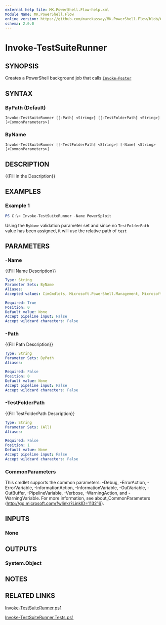 ```yaml
---
external help file: MK.PowerShell.Flow-help.xml
Module Name: MK.PowerShell.Flow
online version: https://github.com/marckassay/MK.PowerShell.Flow/blob/0.0.2/docs/Invoke-TestSuiteRunner.md
schema: 2.0.0
---
```


# Invoke-TestSuiteRunner

## SYNOPSIS
Creates a PowerShell background job that calls [`Invoke-Pester`](https://github.com/pester/Pester/wiki/Invoke-Pester)

## SYNTAX

### ByPath (Default)
```
Invoke-TestSuiteRunner [[-Path] <String>] [[-TestFolderPath] <String>] [<CommonParameters>]
```

### ByName
```
Invoke-TestSuiteRunner [[-TestFolderPath] <String>] [-Name] <String> [<CommonParameters>]
```

## DESCRIPTION
{{Fill in the Description}}

## EXAMPLES

### Example 1
```powershell
PS C:\> Invoke-TestSuiteRunner -Name PowerSploit
```

Using the `ByName` validation parameter set and since no `TestFolderPath` value has been assigned, it will use the relative path of `test`

## PARAMETERS

### -Name
{{Fill Name Description}}

```yaml
Type: String
Parameter Sets: ByName
Aliases:
Accepted values: CimCmdlets, Microsoft.PowerShell.Management, Microsoft.PowerShell.Utility, MK.PowerShell.Flow, Pester, Plaster, Plaster, platyPS, posh-git, PSReadLine

Required: True
Position: 0
Default value: None
Accept pipeline input: False
Accept wildcard characters: False
```

### -Path
{{Fill Path Description}}

```yaml
Type: String
Parameter Sets: ByPath
Aliases:

Required: False
Position: 0
Default value: None
Accept pipeline input: False
Accept wildcard characters: False
```

### -TestFolderPath
{{Fill TestFolderPath Description}}

```yaml
Type: String
Parameter Sets: (All)
Aliases:

Required: False
Position: 1
Default value: None
Accept pipeline input: False
Accept wildcard characters: False
```

### CommonParameters
This cmdlet supports the common parameters: -Debug, -ErrorAction, -ErrorVariable, -InformationAction, -InformationVariable, -OutVariable, -OutBuffer, -PipelineVariable, -Verbose, -WarningAction, and -WarningVariable. For more information, see about_CommonParameters (http://go.microsoft.com/fwlink/?LinkID=113216).

## INPUTS

### None

## OUTPUTS

### System.Object

## NOTES

## RELATED LINKS

[Invoke-TestSuiteRunner.ps1](https://github.com/marckassay/MK.PowerShell.Flow/blob/0.0.2/src/test/Invoke-TestSuiteRunner.ps1)

[Invoke-TestSuiteRunner.Tests.ps1](https://github.com/marckassay/MK.PowerShell.Flow/blob/0.0.2/test/test/Invoke-TestSuiteRunner.Tests.ps1)
